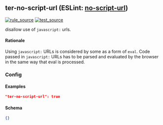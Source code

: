 <!-- Start:AutoDoc:: Modify `src/readme/rules.ts` and run `gulp readme` to update block -->
## ter-no-script-url (ESLint: [no-script-url](http://eslint.org/docs/rules/no-script-url))
[![rule_source](https://img.shields.io/badge/%F0%9F%93%8F%20rule-source-green.svg)](https://github.com/buzinas/tslint-eslint-rules/blob/master/src/rules/terNoScriptUrlRule.ts)
[![test_source](https://img.shields.io/badge/%F0%9F%93%98%20test-source-blue.svg)](https://github.com/buzinas/tslint-eslint-rules/blob/master/src/test/rules/terNoScriptUrlRuleTests.ts)

disallow use of `javascript:` urls.

#### Rationale
Using `javascript:` URLs is considered by some as a form of `eval`. Code passed in `javascript:` URLs has to be parsed and evaluated by the browser in the same way that eval is processed.
### Config

#### Examples

```json
"ter-no-script-url": true
```
#### Schema

```json
{}
```
<!-- End:AutoDoc -->
